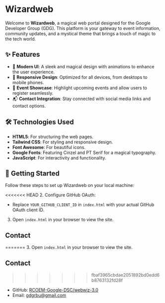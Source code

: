 # Wizardweb

Welcome to **Wizardweb**, a magical web portal designed for the Google Developer Group (GDG). This platform is your gateway to event information, community updates, and a mystical theme that brings a touch of magic to the tech world.

## ✨ Features

- 🎨 **Modern UI**: A sleek and magical design with animations to enhance the user experience.
- 📱 **Responsive Design**: Optimized for all devices, from desktops to mobile phones.
- 🎯 **Event Showcase**: Highlight upcoming events and allow users to register seamlessly.
- 📬 **Contact Integration**: Stay connected with social media links and contact options.

## 🛠️ Technologies Used

- **HTML5**: For structuring the web pages.
- **Tailwind CSS**: For styling and responsive design.
- **Font Awesome**: For beautiful icons.
- **Google Fonts**: Featuring Cinzel and PT Serif for a magical typography.
- **JavaScript**: For interactivity and functionality.

## 🚀 Getting Started

Follow these steps to set up Wizardweb on your local machine:


<<<<<<< HEAD
2. Configure GitHub OAuth:
   - Replace `YOUR_GITHUB_CLIENT_ID` in `index.html` with your actual GitHub OAuth client ID.

3. Open `index.html` in your browser to view the site.

## Contact

=======
3. Open `index.html` in your browser to view the site.

## Contact

>>>>>>> fbaf3965cbdae2051892bd0edd6b8763132fd28f
- GitHub: [RCOEM-Google-DSC/webwiz-3.0](https://github.com/RCOEM-Google-DSC/webwiz-3.0)
- Email: gdgrbu@gmail.com
